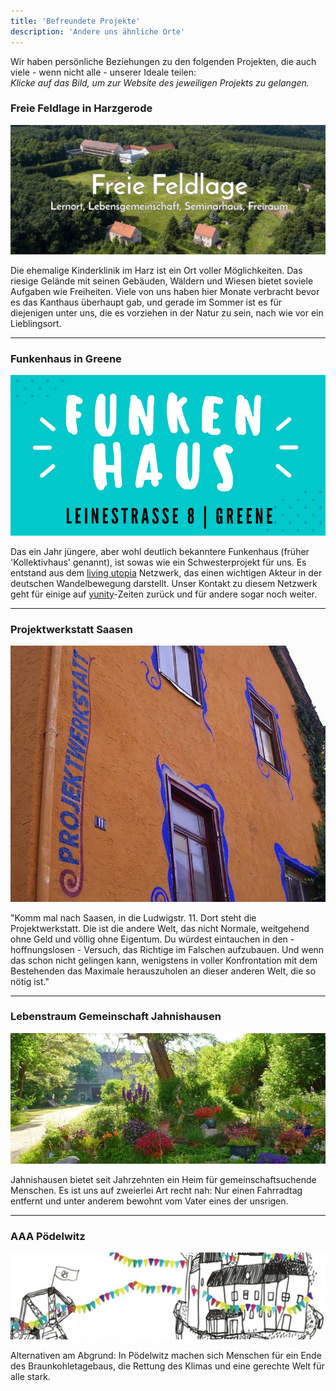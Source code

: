 ```yaml
---
title: 'Befreundete Projekte'
description: 'Andere uns ähnliche Orte'
---
```


Wir haben persönliche Beziehungen zu den folgenden Projekten, die auch viele - wenn nicht alle - unserer Ideale teilen:<br>
_Klicke auf das Bild, um zur Website des jeweiligen Projekts zu gelangen._

### Freie Feldlage in Harzgerode

[![](freiefeldlagePic.jpg)](https://freiefeldlage.de)

Die ehemalige Kinderklinik im Harz ist ein Ort voller Möglichkeiten. Das riesige Gelände mit seinen Gebäuden, Wäldern und Wiesen bietet soviele Aufgaben wie Freiheiten. Viele von uns haben hier Monate verbracht bevor es das Kanthaus überhaupt gab, und gerade im Sommer ist es für diejenigen unter uns, die es vorziehen in der Natur zu sein, nach wie vor ein Lieblingsort.

---

### Funkenhaus in Greene

[![](funkenhausLogo.png)](https://gelebteutopie.de/?target=_blank)

Das ein Jahr jüngere, aber wohl deutlich bekanntere Funkenhaus (früher 'Kollektivhaus' genannt), ist sowas wie ein Schwesterprojekt für uns. Es entstand aus dem [living utopia](https://livingutopia.org) Netzwerk, das einen wichtigen Akteur in der deutschen Wandelbewegung darstellt. Unser Kontakt zu diesem Netzwerk geht für einige auf [yunity](https://yunity.org)-Zeiten zurück und für andere sogar noch weiter.

---

### Projektwerkstatt Saasen

[![](prowe.jpg)](http://www.projektwerkstatt.de/index.php?p=10316)

"Komm mal nach Saasen, in die Ludwigstr. 11. Dort steht die Projektwerkstatt. Die ist die andere Welt, das nicht Normale, weitgehend ohne Geld und völlig ohne Eigentum. Du würdest eintauchen in den - hoffnungslosen - Versuch, das Richtige im Falschen aufzubauen. Und wenn das schon nicht gelingen kann, wenigstens in voller Konfrontation mit dem Bestehenden das Maximale herauszuholen an dieser anderen Welt, die so nötig ist."

---

### Lebenstraum Gemeinschaft Jahnishausen

[![](jahnishausen.jpg)](https://ltgj.de/)

Jahnishausen bietet seit Jahrzehnten ein Heim für gemeinschaftsuchende Menschen. Es ist uns auf zweierlei Art recht nah: Nur einen Fahrradtag entfernt und unter anderem bewohnt vom Vater eines der unsrigen.

---

### AAA Pödelwitz

[![](poedi.jpg)](https://aaapoedi.noblogs.org/)

Alternativen am Abgrund: In Pödelwitz machen sich Menschen für ein Ende des Braunkohletagebaus, die Rettung des Klimas und eine gerechte Welt für alle stark.
